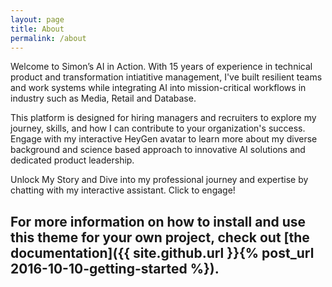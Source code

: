 ```yaml
---
layout: page
title: About
permalink: /about
---
```


Welcome to Simon’s AI in Action. With 15 years of experience in technical product and transformation intiatitive management, I've built resilient teams and work systems while integrating AI into mission-critical workflows in industry such as Media, Retail and Database. 

This platform is designed for hiring managers and recruiters to explore my journey, skills, and how I can contribute to your organization's success. Engage with my interactive HeyGen avatar to learn more about my diverse background and science based approach to innovative AI solutions and dedicated product leadership. 

Unlock My Story and Dive into my professional journey and expertise by chatting with my interactive assistant. Click to engage!

## For more information on how to install and use this theme for your own project, check out [the documentation]({{ site.github.url }}{% post_url 2016-10-10-getting-started %}).
